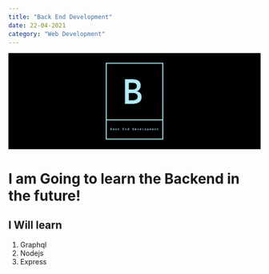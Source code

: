 ```yaml
---
title: "Back End Development"
date: 22-04-2021
category: "Web Development"
---
```

![backend](./facebook_cover_photo_2.png)

# I am Going to learn the Backend in the future! 

## I Will learn

 1. Graphql
 2. Nodejs
 3. Express